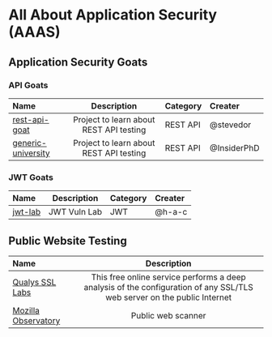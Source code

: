 # All About Application Security (AAAS)

## Application Security Goats
### API Goats
| Name | Description | Category | Creater |
| :--- | :---: | :--- | :--- |
| [rest-api-goat](https://github.com/optiv/rest-api-goat) | Project to learn about REST API testing | REST API | @stevedor | 
| [generic-university](https://github.com/InsiderPhD/Generic-University) | Project to learn about REST API testing | REST API | @InsiderPhD | 

### JWT Goats
| Name | Description | Category | Creater |
| :--- | :---: | :--- | :--- |
| [jwt-lab](https://jwt-lab.herokuapp.com/challenges) | JWT Vuln Lab | JWT | @h-a-c |

## Public Website Testing
| Name | Description |
| :--- | :---: |
| [Qualys SSL Labs](https://www.ssllabs.com/ssltest) | This free online service performs a deep analysis of the configuration of any SSL/TLS web server on the public Internet |
| [Mozilla Observatory](https://observatory.mozilla.org/) | Public web scanner |


